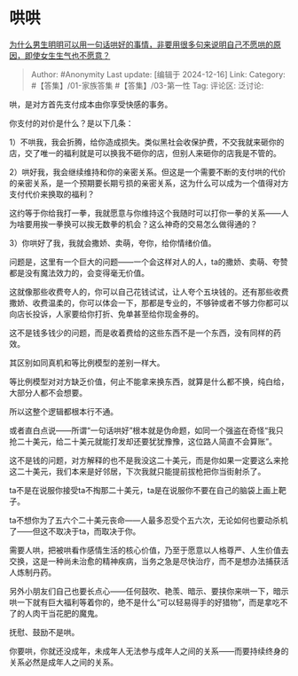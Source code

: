 # 哄哄
[为什么男生明明可以用一句话哄好的事情，非要用很多句来说明自己不愿哄的原因，即使女生生气也不愿意？](https://www.zhihu.com/question/519805268/answer/56821712945)

> Author: #Anonymity
> Last update: [编辑于 2024-12-16]
> Link:
> Category: #【答集】/01-家族答集 #【答集】/03-第一性 
> Tag: 
> 评论区:
> 泛讨论:

哄，是对方首先支付成本由你享受快感的事务。

你支付的对价是什么？是以下几条：

1）不哄我，我会折腾，给你造成损失。类似黑社会收保护费，不交我就来砸你的店，交了唯一的福利就是可以换我不砸你的店，但别人来砸你的店我是不管的。

2）哄好我，我会继续维持和你的亲密关系。但这是一个需要不断的支付哄的代价的亲密关系，是一个预期要长期亏损的亲密关系，这为什么可以成为一个值得对方支付代价来换取的福利？

这约等于你给我打一拳，我就愿意与你维持这个我随时可以打你一拳的关系——人为啥要用挨一拳换可以挨无数拳的机会？这么神奇的交易怎么做得通的？

3）你哄好了我，我就会撒娇、卖萌，夸你，给你情绪价值。

问题是，这里有一个巨大的问题——一个会这样对人的人，ta的撒娇、卖萌、夸赞都是没有魔法效力的，会变得毫无价值。

这就像那些收费夸人的，你可以自己花钱试试，让人夸个五块钱的。还有那些收费撒娇、收费温柔的，你可以体会一下，那都是专业的，不够钟或者不够力你都可以向店长投诉，人家要给你打折、免单甚至给你现金券的。

这不是钱多钱少的问题，而是收着费给的这些东西不是一个东西，没有同样的药效。

其区别如同真机和等比例模型的差别一样大。

等比例模型对对方缺乏价值，何止不能拿来换东西，就算是什么都不换，纯白给，大部分人都不会想要。

所以这整个逻辑都根本行不通。

或者直白点说——所谓“一句话哄好”根本就是伪命题，如同一个强盗在奇怪“我只抢二十美元，给二十美元就能打发却还要犹犹豫豫，这位路人简直不会算账”。

这不是钱的问题，对方解释的也不是我没这二十美元，而是你如果一定要这么来抢这二十美元，我们本来是好邻居，下次我就只能提前拔枪把你当街射杀了。

ta不是在说服你接受ta不掏那二十美元，ta是在说服你不要在自己的脑袋上画上靶子。

ta不想你为了五六个二十美元丧命——人最多忍受个五六次，无论如何也要动杀机了——但这不取决于ta，而取决于你。

需要人哄，把被哄看作感情生活的核心价值，乃至于愿意以人格尊严、人生价值去交换，这是一种尚未治愈的精神疾病，当务之急是尽快治疗，而不是想办法捕获活人炼制丹药。

另外小朋友们自己也要长点心——任何鼓吹、艳羡、暗示、要挟你来哄一下，暗示哄一下就有巨大福利等着你的，绝不是什么“可以轻易得手的好猎物”，而是拿吃不了的人肉干当花肥的魔鬼。

抚慰、鼓励不是哄。

你要哄，你就还没成年，未成年人无法参与成年人之间的关系——而要持续终身的关系必然是成年人之间的关系。